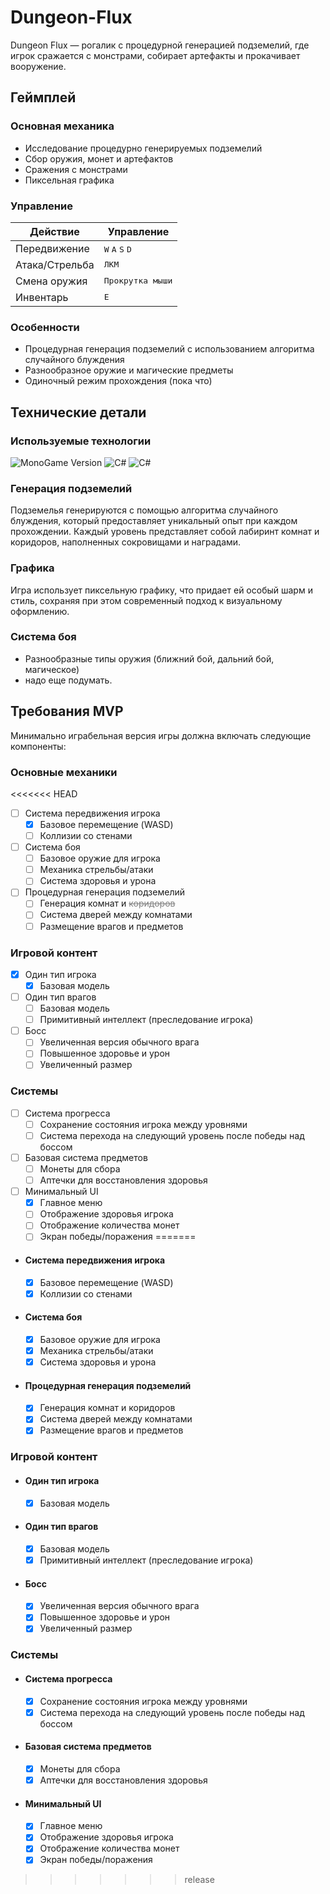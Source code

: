 # Dungeon-Flux
Dungeon Flux — рогалик с процедурной генерацией подземелий, где игрок сражается с монстрами, собирает артефакты и прокачивает вооружение. 
<!-- Игра основана на Soul Knight -->


## Геймплей

### Основная механика
- Исследование процедурно генерируемых подземелий
- Сбор оружия, монет и артефактов
- Сражения с монстрами
- Пиксельная графика

### Управление

| Действие | Управление |
|----------|------------|
| Передвижение | <kbd>W</kbd> <kbd>A</kbd> <kbd>S</kbd> <kbd>D</kbd> |
| Атака/Стрельба | <kbd>ЛКМ</kbd> |
| Смена оружия | <kbd>Прокрутка мыши</kbd> |
| Инвентарь | <kbd>E</kbd> |

### Особенности
- Процедурная генерация подземелий с использованием алгоритма случайного блуждения
- Разнообразное оружие и магические предметы
- Одиночный режим прохождения (пока что)


## Технические детали

### Используемые технологии
<img src="https://img.shields.io/badge/MonoGame-5.0.0-orange?logo=monogame" alt="MonoGame Version">
<img src="https://img.shields.io/badge/C%23-239120?logo=c-sharp&logoColor=white" alt="C#">
<img src="https://img.shields.io/badge/-.NET%208.0-blueviolet?logo=dotnet" alt="C#">

### Генерация подземелий
Подземелья генерируются с помощью алгоритма случайного блуждения, который предоставляет уникальный опыт при каждом прохождении. Каждый уровень представляет собой лабиринт комнат и коридоров, наполненных сокровищами и наградами.

### Графика
Игра использует пиксельную графику, что придает ей особый шарм и стиль, сохраняя при этом современный подход к визуальному оформлению.

### Система боя
- Разнообразные типы оружия (ближний бой, дальний бой, магическое)
- надо еще подумать.

## Требования MVP
Минимально играбельная версия игры должна включать следующие компоненты:

### Основные механики
<<<<<<< HEAD
- [ ] Система передвижения игрока
  - [x] Базовое перемещение (WASD)
  - [ ] Коллизии со стенами
- [ ] Система боя
  - [ ] Базовое оружие для игрока
  - [ ] Механика стрельбы/атаки
  - [ ] Система здоровья и урона
- [ ] Процедурная генерация подземелий
  - [ ] Генерация комнат и <s style="color:gray">коридоров</s>
  - [ ] Система дверей между комнатами
  - [ ] Размещение врагов и предметов

### Игровой контент
- [x] Один тип игрока
  - [x] Базовая модель
- [ ] Один тип врагов
  - [ ] Базовая модель
  - [ ] Примитивный интеллект (преследование игрока)
- [ ] Босс
  - [ ] Увеличенная версия обычного врага
  - [ ] Повышенное здоровье и урон
  - [ ] Увеличенный размер

### Системы
- [ ] Система прогресса
  - [ ] Сохранение состояния игрока между уровнями
  - [ ] Система перехода на следующий уровень после победы над боссом
- [ ] Базовая система предметов
  - [ ] Монеты для сбора
  - [ ] Аптечки для восстановления здоровья
- [ ] Минимальный UI
  - [x] Главное меню
  - [ ] Отображение здоровья игрока
  - [ ] Отображение количества монет
  - [ ] Экран победы/поражения
=======
- #### Система передвижения игрока
  - [x] Базовое перемещение (WASD)
  - [x] Коллизии со стенами
- #### Система боя
  - [x] Базовое оружие для игрока
  - [x] Механика стрельбы/атаки
  - [x] Система здоровья и урона
- #### Процедурная генерация подземелий
  - [x] Генерация комнат и коридоров
  - [x] Система дверей между комнатами
  - [x] Размещение врагов и предметов

### Игровой контент
- #### Один тип игрока
  - [x] Базовая модель
- #### Один тип врагов
  - [x] Базовая модель
  - [x] Примитивный интеллект (преследование игрока)
- #### Босс
  - [x] Увеличенная версия обычного врага
  - [x] Повышенное здоровье и урон
  - [x] Увеличенный размер

### Системы
- #### Система прогресса
  - [x] Сохранение состояния игрока между уровнями
  - [x] Система перехода на следующий уровень после победы над боссом
- #### Базовая система предметов
  - [x] Монеты для сбора
  - [x] Аптечки для восстановления здоровья
- #### Минимальный UI
  - [x] Главное меню
  - [x] Отображение здоровья игрока
  - [x] Отображение количества монет
  - [x] Экран победы/поражения
>>>>>>> release
